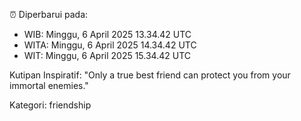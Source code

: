⏰ Diperbarui pada:
- WIB: Minggu, 6 April 2025 13.34.42 UTC
- WITA: Minggu, 6 April 2025 14.34.42 UTC
- WIT: Minggu, 6 April 2025 15.34.42 UTC

Kutipan Inspiratif:
"Only a true best friend can protect you from your immortal enemies."


Kategori: friendship

